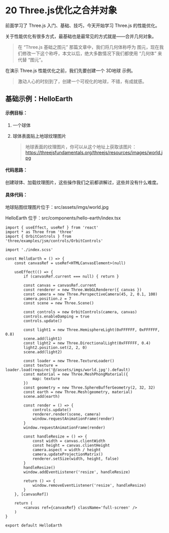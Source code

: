 # 20 Three.js优化之合并对象

前面学习了 Three.js 入门、基础、技巧，今天开始学习 Three.js 的性能优化。

关于性能优化有很多方式，最基础也是最常见的方式就是——合并几何对象。

> 在 “Three.js 基础之图元” 那篇文章中，我们将几何体称呼为 图元，现在我们修改一下这个称呼，本文以后，绝大多数情况下我们都使用 “几何体” 来代替 “图元”。



在演示 Three.js 性能优化之前，我们先要创建一个 3D地球 示例。

> 激动人心的时刻到了，创建一个可视化的地球，不错，有成就感。



## 基础示例：HelloEarth

#### 示例目标：

1. 一个球体

2. 球体表面贴上地球纹理图片

   > 地球表面的纹理图片，你可以从这个地址上获取该图片：https://threejsfundamentals.org/threejs/resources/images/world.jpg



#### 代码思路：

创建球体、加载纹理图片，这些操作我们之前都讲解过，这些并没有什么难度。



#### 具体代码：

地球贴图纹理图片位于：src/assets/imgs/world.jpg

HelloEarth 位于：src/components/hello-earth/index.tsx

```
import { useEffect, useRef } from 'react'
import * as Three from 'three'
import { OrbitControls } from 'three/examples/jsm/controls/OrbitControls'

import './index.scss'

const HelloEarth = () => {
    const canvasRef = useRef<HTMLCanvasElement>(null)

    useEffect(() => {
        if (canvasRef.current === null) { return }

        const canvas = canvasRef.current
        const renderer = new Three.WebGLRenderer({ canvas })
        const camera = new Three.PerspectiveCamera(45, 2, 0.1, 100)
        camera.position.z = 7
        const scene = new Three.Scene()

        const controls = new OrbitControls(camera, canvas)
        controls.enableDamping = true
        controls.update()

        const light1 = new Three.HemisphereLight(0xFFFFFF, 0xFFFFFF, 0.8)
        scene.add(light1)
        const light2 = new Three.DirectionalLight(0xFFFFFF, 0.4)
        light2.position.set(2, 2, 0)
        scene.add(light2)

        const loader = new Three.TextureLoader()
        const texture = loader.load(require('@/assets/imgs/world.jpg').default)
        const material = new Three.MeshPhongMaterial({
            map: texture
        })
        const geometry = new Three.SphereBufferGeometry(2, 32, 32)
        const earth = new Three.Mesh(geometry, material)
        scene.add(earth)

        const render = () => {
            controls.update()
            renderer.render(scene, camera)
            window.requestAnimationFrame(render)
        }
        window.requestAnimationFrame(render)

        const handleResize = () => {
            const width = canvas.clientWidth
            const height = canvas.clientHeight
            camera.aspect = width / height
            camera.updateProjectionMatrix()
            renderer.setSize(width, height, false)
        }
        handleResize()
        window.addEventListener('resize', handleResize)

        return () => {
            window.removeEventListener('resize', handleResize)
        }
    }, [canvasRef])

    return (
        <canvas ref={canvasRef} className='full-screen' />
    )
}

export default HelloEarth
```



